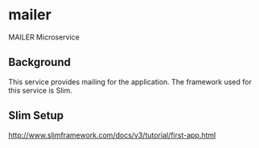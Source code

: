 # mailer
MAILER Microservice

## Background
This service provides mailing for the application. The framework used for this service is Slim.

## Slim Setup
http://www.slimframework.com/docs/v3/tutorial/first-app.html
